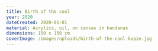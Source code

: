 ```yaml
---
title: Birth of the cool
year: 2020
dateCreated: 2020-01-01
material: Acrylics, oil, on canvas in bandanas
dimensions: 150 x 150 cm
coverImage: /images/uploads/birth-of-the-cool-kopie.jpg
---
```


